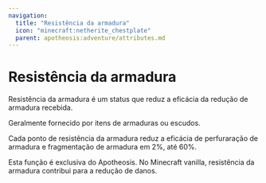 ```yaml
---
navigation:
  title: "Resistência da armadura"
  icon: "minecraft:netherite_chestplate"
  parent: apotheosis:adventure/attributes.md
---
```


# Resistência da armadura

<Color id="blue">Resistência da armadura</Color> é um status que reduz a eficácia da redução de armadura recebida.

Geralmente fornecido por itens de armaduras ou escudos.

Cada ponto de resistência da armadura reduz a eficácia de perfuraração de armadura e fragmentação de armadura em 2%, até 60%.

Esta função é exclusiva do Apotheosis. No Minecraft vanilla, resistência da armadura contribui para a redução de danos.


